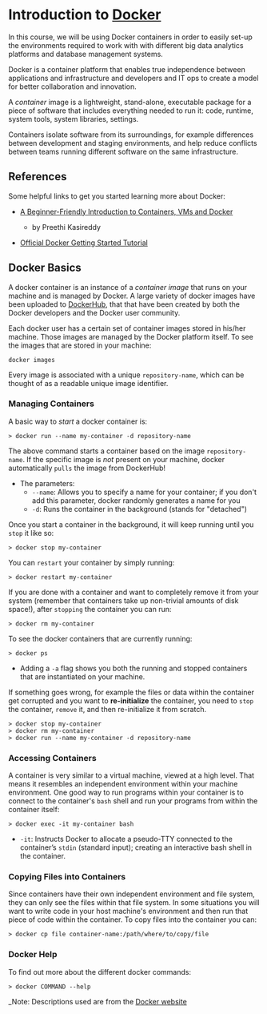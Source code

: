 # Introduction to [Docker](https://www.docker.com/)

In this course, we will be using Docker containers in order to easily set-up the
environments required to work with with different big data analytics platforms
and database management systems.

Docker is a container platform that enables true independence between
applications and infrastructure and developers and IT ops to create a model for
better collaboration and innovation.

A _container_ image is a lightweight, stand-alone, executable package for a piece
of software that includes everything needed to run it: code, runtime, system
tools, system libraries, settings.

Containers isolate software from its surroundings, for example differences
between development and staging environments, and help reduce conflicts between
teams running different software on the same infrastructure.

## References

Some helpful links to get you started learning more about Docker:

- [A Beginner-Friendly Introduction to Containers, VMs and
  Docker](https://medium.freecodecamp.org/a-beginner-friendly-introduction-to-containers-vms-and-docker-79a9e3e119b)
  - by Preethi Kasireddy

- [Official Docker Getting Started Tutorial](https://docs.docker.com/get-started/)

## Docker Basics
A docker container is an instance of a _container image_ that runs on your
machine and is managed by Docker. A large variety of docker images have been
uploaded to [DockerHub](https://hub.docker.com/), that that have been created by
both the Docker developers and the Docker user community.

Each docker user has a certain set of container images stored in his/her machine.
Those images are managed by the Docker platform itself. To see the images that
are stored in your machine:
```
docker images
```
Every image is associated with a unique `repository-name`, which can be thought
of as a readable unique image identifier.

### Managing Containers

A basic way to _start_ a docker container is:
```
> docker run --name my-container -d repository-name
```
The above command starts a container based on the image `repository-name`. If the
specific image is _not_ present on your machine, docker automatically `pulls` the
image from DockerHub!

- The parameters:
  - `--name`: Allows you to specify a name for your container; if you don't add
    this parameter, docker randomly generates a name for you
  - `-d`: Runs the container in the background (stands for "detached")

Once you start a container in the background, it will keep running until you
`stop` it like so:
```
> docker stop my-container
```

You can `restart` your container by simply running:
```
> docker restart my-container
```

If you are done with a container and want to completely remove it from your
system (remember that containers take up non-trivial amounts of disk space!),
after `stopping` the container you can run:
```
> docker rm my-container
```

To see the docker containers that are currently running:
```
> docker ps
```
- Adding a `-a` flag shows you both the running and stopped containers that are
  instantiated on your machine.

If something goes wrong, for example the files or data within the container get
corrupted and you want to **re-initialize** the container, you need to `stop` the
container, `remove` it, and then re-initialize it from scratch.
```
> docker stop my-container
> docker rm my-container
> docker run --name my-container -d repository-name
```

### Accessing Containers
A container is very similar to a virtual machine, viewed at a high level. That
means it resembles an independent environment within your machine environment.
One good way to run programs within your container is to connect to the
container's `bash` shell and run your programs from within the container itself:
```
> docker exec -it my-container bash
```
- `-it`: Instructs Docker to allocate a pseudo-TTY connected to the container’s
  `stdin` (standard input); creating an interactive bash shell in the container.

### Copying Files into Containers
Since containers have their own independent environment and file system, they can
only see the files within that file system. In some situations you will want to
write code in your host machine\'s environment and then run that piece of code
within the container. To copy files into the container you can:
```
> docker cp file container-name:/path/where/to/copy/file
```

### Docker Help
To find out more about the different docker commands:
```
> docker COMMAND --help
```

_Note: Descriptions used are from the [Docker website](https://www.docker.com/)
